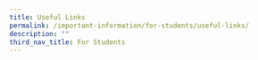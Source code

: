 ```yaml
---
title: Useful Links
permalink: /important-information/for-students/useful-links/
description: ""
third_nav_title: For Students
---
```

